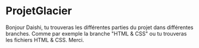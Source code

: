 # ProjetGlacier
Bonjour Daishi, tu trouveras les différentes parties du projet dans différentes branches. Comme par exemple la branche "HTML & CSS" ou tu trouveras les fichiers HTML & CSS. Merci.
